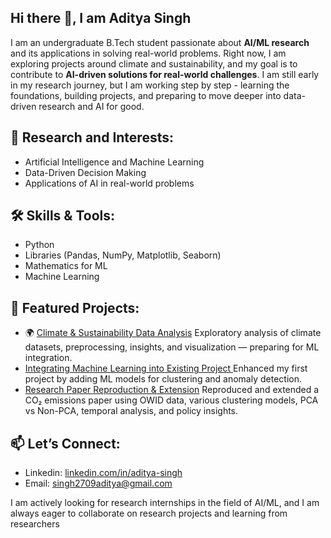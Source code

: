 ## Hi there 👋, I am Aditya Singh

I am an undergraduate B.Tech student passionate about **AI/ML research** and its applications in solving real-world problems. Right now, I am exploring projects around climate and sustainability, and my goal is to contribute to **AI-driven solutions for real-world challenges**.
I am still early in my research journey, but I am working step by step - learning the foundations, building projects, and preparing to move deeper into data-driven research and AI for good.

## 🔬 Research and Interests:
- Artificial Intelligence and Machine Learning
- Data-Driven Decision Making
- Applications of AI in real-world problems

## 🛠️ Skills & Tools:
- Python
- Libraries (Pandas, NumPy, Matplotlib, Seaborn)
- Mathematics for ML
- Machine Learning

## 📌 Featured Projects:
- 🌍 [Climate & Sustainability Data Analysis](https://github.com/aditya27singh/Climate_sustainability_analysis)
  Exploratory analysis of climate datasets, preprocessing, insights, and visualization — preparing for ML integration.
- [Integrating Machine Learning into Existing Project ](https://github.com/aditya27singh/Climate_Data_Insights_Using_ML)
  Enhanced my first project by adding ML models for clustering and anomaly detection.
- [Research Paper Reproduction & Extension](https://github.com/aditya27singh/ML_Reproduction_and_Extension)
  Reproduced and extended a CO₂ emissions paper using OWID data, various clustering models, PCA vs Non-PCA, temporal analysis, and policy insights.  

## 📫 Let’s Connect:
- Linkedin: [linkedin.com/in/aditya-singh](https://www.linkedin.com/in/aditya-singh-63b427321/)
- Email: singh2709aditya@gmail.com

I am actively looking for research internships in the field of AI/ML, and I am always eager to collaborate on research projects and learning from researchers
